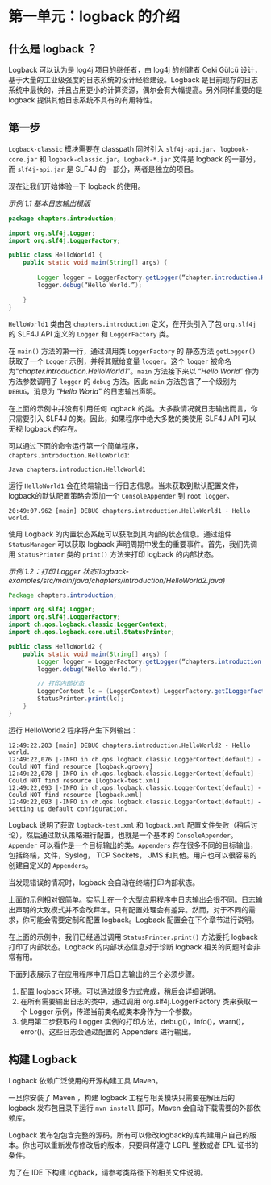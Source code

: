 # 第一单元：logback 的介绍

## 什么是 logback ？

Logback 可以认为是 log4j 项目的继任者，由 log4j 的创建者 Ceki Gülcü 设计，基于大量的工业级强度的日志系统的设计经验建设。Logback 是目前现存的日志系统中最快的，并且占用更小的计算资源，偶尔会有大幅提高。另外同样重要的是 logback 提供其他日志系统不具有的有用特性。

## 第一步
`Logback-classic` 模块需要在 classpath 同时引入 `slf4j-api.jar`、`logbook-core.jar` 和 `logback-classic.jar`。`Logback-*.jar` 文件是 logback 的一部分，而 `slf4j-api.jar` 是 SLF4J 的一部分，两者是独立的项目。

现在让我们开始体验一下 logback 的使用。

*示例 1.1 基本日志输出模版*
```java
package chapters.introduction;

import org.slf4j.Logger;
import org.slf4j.LoggerFactory;

public class HelloWorld1 {
    public static void main(String[] args) {
    
        Logger logger = LoggerFactory.getLogger(“chapter.introduction.HelloWorld1”);
        logger.debug(“Hello World.”);

    }
}
```

`HelloWorld1` 类由包 `chapters.introduction` 定义，在开头引入了包 `org.slf4j` 的 SLF4J API 定义的 `Logger` 和 `LoggerFactory` 类。

在 `main()` 方法的第一行，通过调用类 `LoggerFactory` 的 静态方法 `getLogger()` 获取了一个 `Logger` 示例，并将其赋给变量 `logger`。这个 `logger` 被命名为“*chapter.introduction.HelloWorld1*”。`main` 方法接下来以 “*Hello World*” 作为方法参数调用了 `logger` 的 `debug` 方法。因此 `main` 方法包含了一个级别为 `DEBUG`，消息为 “*Hello World*” 的日志输出声明。

在上面的示例中并没有引用任何 logback 的类。大多数情况就日志输出而言，你只需要引入 SLF4J 的类。因此，如果程序中绝大多数的类使用 SLF4J API 可以无视 logback 的存在。

可以通过下面的命令运行第一个简单程序，`chapters.introduction.HelloWorld1`:
```shell
Java chapters.introduction.HelloWorld1
```

运行 `HelloWorld1` 会在终端输出一行日志信息。当未获取到默认配置文件，logback的默认配置策略会添加一个 `ConsoleAppender` 到 `root logger`。

```text
20:49:07.962 [main] DEBUG chapters.introduction.HelloWorld1 - Hello world.
```

使用 Logback 的内置状态系统可以获取到其内部的状态信息。通过组件 `StatusManager` 可以获取 logback 声明周期中发生的重要事件。首先，我们先调用 `StatusPrinter` 类的 `print()` 方法来打印 logback 的内部状态。
 
 *示例 1.2：打印 Logger 状态(logback-examples/src/main/java/chapters/introduction/HelloWorld2.java)*
 
```java
Package chapters.introduction;

import org.slf4j.Logger;
import org.slf4j.LoggerFactory;
import ch.qos.logback.classic.LoggerContext;
import ch.qos.logback.core.util.StatusPrinter;

public class HelloWorld2 {
    public static void main(String[] args) {
        Logger logger = LoggerFactory.getLogger(“chapters.introduction.HelloWorld2”);
        logger.debug(“Hello World.”);

        // 打印内部状态
        LoggerContext lc = (LoggerContext) LoggerFactory.getILoggerFactory();
        StatusPrinter.print(lc);
    }
}
```

运行 HelloWorld2 程序将产生下列输出：

```text
12:49:22.203 [main] DEBUG chapters.introduction.HelloWorld2 - Hello world.
12:49:22,076 |-INFO in ch.qos.logback.classic.LoggerContext[default] - Could NOT find resource [logback.groovy]
12:49:22,078 |-INFO in ch.qos.logback.classic.LoggerContext[default] - Could NOT find resource [logback-test.xml]
12:49:22,093 |-INFO in ch.qos.logback.classic.LoggerContext[default] - Could NOT find resource [logback.xml]
12:49:22,093 |-INFO in ch.qos.logback.classic.LoggerContext[default] - Setting up default configuration.
```

Logback 说明了获取 `logback-test.xml` 和 `logback.xml` 配置文件失败（稍后讨论），然后通过默认策略进行配置，也就是一个基本的 `ConsoleAppender`。`Appender` 可以看作是一个目标输出的类。`Appenders` 存在很多不同的目标输出，包括终端，文件，Syslog， TCP Sockets， JMS 和其他。用户也可以很容易的创建自定义的 `Appenders`。

当发现错误的情况时，logback 会自动在终端打印内部状态。

上面的示例相对很简单。实际上在一个大型应用程序中日志输出会很不同。日志输出声明的大致模式并不会改拜年。只有配置处理会有差异。然而，对于不同的需求，你可能会需要定制和配置 logback。Logback 配置会在下个章节进行说明。

在上面的示例中，我们已经通过调用 `StatusPrinter.print()` 方法委托 logback 打印了内部状态。Logback 的内部状态信息对于诊断 logback 相关的问题时会非常有用。

下面列表展示了在应用程序中开启日志输出的三个必须步骤。

1. 配置 logback 环境。可以通过很多方式完成，稍后会详细说明。
2. 在所有需要输出日志的类中，通过调用 org.slf4j.LoggerFactory 类来获取一个 Logger 示例，传递当前类名或类本身作为一个参数。
3. 使用第二步获取的 Logger 实例的打印方法，debug()，info()，warn()，error()。这些日志会通过配置的 Appenders 进行输出。


## 构建 Logback

Logback 依赖广泛使用的开源构建工具 Maven。

一旦你安装了 Maven ，构建 logback 工程与相关模块只需要在解压后的 logback 发布包目录下运行 `mvn install` 即可。Maven 会自动下载需要的外部依赖库。

Logback 发布包包含完整的源码，所有可以修改logback的库构建用户自己的版本。你也可以重新发布修改后的版本，只要同样遵守 LGPL 整数或者 EPL 证书的条件。

为了在 IDE 下构建 logback，请参考类路径下的相关文件说明。

